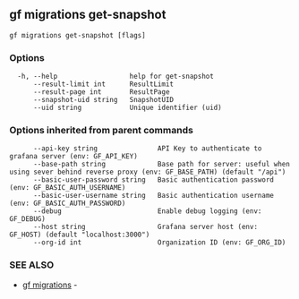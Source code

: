 ## gf migrations get-snapshot



```
gf migrations get-snapshot [flags]
```

### Options

```
  -h, --help                  help for get-snapshot
      --result-limit int      ResultLimit
      --result-page int       ResultPage
      --snapshot-uid string   SnapshotUID
      --uid string            Unique identifier (uid)
```

### Options inherited from parent commands

```
      --api-key string               API Key to authenticate to grafana server (env: GF_API_KEY)
      --base-path string             Base path for server: useful when using sever behind reverse proxy (env: GF_BASE_PATH) (default "/api")
      --basic-user-password string   Basic authentication password (env: GF_BASIC_AUTH_USERNAME)
      --basic-user-username string   Basic authentication username (env: GF_BASIC_AUTH_PASSWORD)
      --debug                        Enable debug logging (env: GF_DEBUG)
      --host string                  Grafana server host (env: GF_HOST) (default "localhost:3000")
      --org-id int                   Organization ID (env: GF_ORG_ID)
```

### SEE ALSO

* [gf migrations](gf_migrations.md)	 - 

